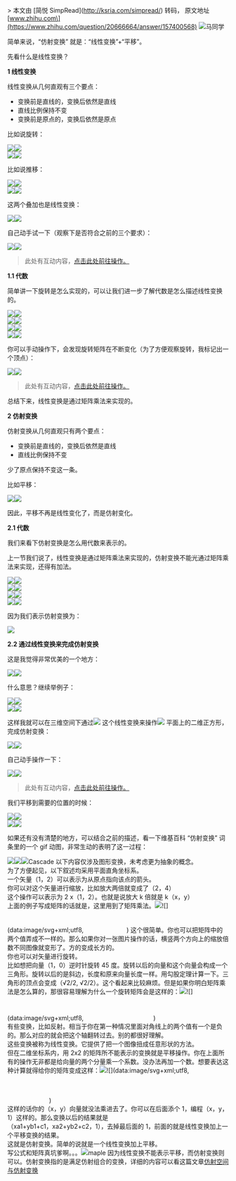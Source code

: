 \> 本文由 \[简悦 SimpRead\](http://ksria.com/simpread/) 转码， 原文地址 \[www.zhihu.com\](https://www.zhihu.com/question/20666664/answer/157400568) ![](https://pic1.zhimg.com/02d174df52a472119af4f428100899b0_xs.jpg?source=1940ef5c)马同学​

简单来说，“仿射变换” 就是：“线性变换”+“平移”。

先看什么是线性变换？

**1 线性变换**

线性变换从几何直观有三个要点：

*   变换前是直线的，变换后依然是直线
*   直线比例保持不变
*   变换前是原点的，变换后依然是原点

比如说旋转：

![](https://pic2.zhimg.com/50/v2-18cc214fb5910d845fe83747b403b0d0_hd.jpg?source=1940ef5c)![](https://pic4.zhimg.com/v2-18cc214fb5910d845fe83747b403b0d0_r.jpg?source=1940ef5c)  
![](https://pic3.zhimg.com/50/v2-a778ff6014ee7dc63b5a2310dc3be36b_hd.jpg?source=1940ef5c)![](https://pic4.zhimg.com/v2-a778ff6014ee7dc63b5a2310dc3be36b_r.jpg?source=1940ef5c)

比如说推移：

![](https://pic3.zhimg.com/50/v2-97f2b0967fec25a50e4667707b0bea1b_hd.jpg?source=1940ef5c)![](https://pic3.zhimg.com/v2-97f2b0967fec25a50e4667707b0bea1b_r.jpg?source=1940ef5c)  
![](https://pic4.zhimg.com/50/v2-b2df13521f156f451c169a481fab2c94_hd.jpg?source=1940ef5c)![](https://pic3.zhimg.com/v2-b2df13521f156f451c169a481fab2c94_r.jpg?source=1940ef5c)

这两个叠加也是线性变换：

  
![](https://picb.zhimg.com/50/v2-2da499f00bc251b496ddb9562e97f149_hd.jpg?source=1940ef5c)![](https://pic3.zhimg.com/v2-2da499f00bc251b496ddb9562e97f149_r.jpg?source=1940ef5c)

自己动手试一下（观察下是否符合之前的三个要求）：

![](https://picb.zhimg.com/50/v2-30725f14b5a6054ef2f605661e7cd89a_hd.jpg?source=1940ef5c)![](https://pic4.zhimg.com/v2-30725f14b5a6054ef2f605661e7cd89a_r.jpg?source=1940ef5c)  

> 此处有互动内容，[点击此处前往操作。](https://link.zhihu.com/?target=http%3A//www.matongxue.com/madocs/244.html)

**1.1 代数**

简单讲一下旋转是怎么实现的，可以让我们进一步了解代数是怎么描述线性变换的。

![](https://pic3.zhimg.com/50/v2-71b2d51e8e9b2ea16c3acd7703e8db9d_hd.jpg?source=1940ef5c)![](https://pic2.zhimg.com/v2-71b2d51e8e9b2ea16c3acd7703e8db9d_r.jpg?source=1940ef5c)  
![](https://pic4.zhimg.com/50/v2-d3a10a037d43d8b9df610e5453bef88f_hd.jpg?source=1940ef5c)![](https://pic1.zhimg.com/v2-d3a10a037d43d8b9df610e5453bef88f_r.jpg?source=1940ef5c)  
![](https://pic3.zhimg.com/50/v2-cf686491ffe5fa5e44b4f0b38e0e1472_hd.jpg?source=1940ef5c)![](https://pic2.zhimg.com/v2-cf686491ffe5fa5e44b4f0b38e0e1472_r.jpg?source=1940ef5c)  
![](https://pic4.zhimg.com/50/v2-b9cd02f0fac098b376bfad788ca638d7_hd.jpg?source=1940ef5c)![](https://picb.zhimg.com/v2-b9cd02f0fac098b376bfad788ca638d7_r.jpg?source=1940ef5c)

你可以手动操作下，会发现旋转矩阵在不断变化（为了方便观察旋转，我标记出一个顶点）：

![](https://pic2.zhimg.com/50/v2-15e27c7b0fc0a621b1509ae33fe00b78_hd.jpg?source=1940ef5c)![](https://picb.zhimg.com/v2-15e27c7b0fc0a621b1509ae33fe00b78_r.jpg?source=1940ef5c)  

> 此处有互动内容，[点击此处前往操作。](https://link.zhihu.com/?target=http%3A//www.matongxue.com/madocs/244.html)

总结下来，线性变换是通过矩阵乘法来实现的。

**2 仿射变换**

仿射变换从几何直观只有两个要点：

*   变换前是直线的，变换后依然是直线
*   直线比例保持不变

少了原点保持不变这一条。

比如平移：

![](https://pic2.zhimg.com/50/v2-22b29cf8f44690de08e107f9823f635d_hd.jpg?source=1940ef5c)![](https://pic3.zhimg.com/v2-22b29cf8f44690de08e107f9823f635d_r.jpg?source=1940ef5c)

因此，平移不再是线性变化了，而是仿射变化。

**2.1 代数**

我们来看下仿射变换是怎么用代数来表示的。

上一节我们说了，线性变换是通过矩阵乘法来实现的，仿射变换不能光通过矩阵乘法来实现，还得有加法。

![](https://pic3.zhimg.com/50/v2-0b29e9ad091ed552091a9772d14dd729_hd.jpg?source=1940ef5c)![](https://pic1.zhimg.com/v2-0b29e9ad091ed552091a9772d14dd729_r.jpg?source=1940ef5c)  
![](https://pic4.zhimg.com/50/v2-9d727a77caa978c4d8b3f382dc08f0f7_hd.jpg?source=1940ef5c)![](https://pic2.zhimg.com/v2-9d727a77caa978c4d8b3f382dc08f0f7_r.jpg?source=1940ef5c)  
![](https://pic4.zhimg.com/50/v2-946bf7f77d4e31bb89f0e2ba9cd231c2_hd.jpg?source=1940ef5c)![](https://picb.zhimg.com/v2-946bf7f77d4e31bb89f0e2ba9cd231c2_r.jpg?source=1940ef5c)  
![](https://pic2.zhimg.com/50/v2-c58a41ad81f18864126b93d7331c97af_hd.jpg?source=1940ef5c)![](https://pic4.zhimg.com/v2-c58a41ad81f18864126b93d7331c97af_r.jpg?source=1940ef5c)

因为我们表示仿射变换为：

![](https://www.zhihu.com/equation?tex=%5Cvec%7By%7D%3DA%5Cvec%7Bx%7D%2B%5Cvec%7Bb%7D)

**2.2 通过线性变换来完成仿射变换**

这是我觉得非常优美的一个地方：

![](https://pic4.zhimg.com/50/v2-da38c19f412ba56a570804cffcb12819_hd.jpg?source=1940ef5c)![](https://pic3.zhimg.com/v2-da38c19f412ba56a570804cffcb12819_r.jpg?source=1940ef5c)

什么意思？继续举例子：

![](https://picb.zhimg.com/50/v2-22ad6b8e8ef07fb70c8add751ed3b9df_hd.jpg?source=1940ef5c)![](https://pic1.zhimg.com/v2-22ad6b8e8ef07fb70c8add751ed3b9df_r.jpg?source=1940ef5c)  
![](https://pic3.zhimg.com/50/v2-ff605e1490c88ee973f68dd1357cf228_hd.jpg?source=1940ef5c)![](https://pic2.zhimg.com/v2-ff605e1490c88ee973f68dd1357cf228_r.jpg?source=1940ef5c)

这样我就可以在三维空间下通过![](https://www.zhihu.com/equation?tex=%5Cbegin%7Bbmatrix%7DA%26%5Cvec%7Bb%7D%5C%5C0%261%5Cend%7Bbmatrix%7D) 这个线性变换来操作![](https://www.zhihu.com/equation?tex=z%3D1) 平面上的二维正方形，完成仿射变换：

![](https://pic4.zhimg.com/50/v2-7996e53eb81649ba2961e05064cf89ca_hd.jpg?source=1940ef5c)![](https://pic3.zhimg.com/v2-7996e53eb81649ba2961e05064cf89ca_r.jpg?source=1940ef5c)

自己动手操作一下：

![](https://pic2.zhimg.com/50/v2-c17faac918dfa50d5887a1784b138123_hd.jpg?source=1940ef5c)![](https://pic4.zhimg.com/v2-c17faac918dfa50d5887a1784b138123_r.jpg?source=1940ef5c)  

> 此处有互动内容，[点击此处前往操作。](https://link.zhihu.com/?target=http%3A//www.matongxue.com/madocs/244.html)

我们平移到需要的位置的时候：

![](https://pic3.zhimg.com/50/v2-9ed3053ad36750bb18ec4026dc42c57b_hd.jpg?source=1940ef5c)![](https://pic3.zhimg.com/v2-9ed3053ad36750bb18ec4026dc42c57b_r.jpg?source=1940ef5c)  
![](https://picb.zhimg.com/50/v2-8d71b77077dce5e8d310e34c67536c62_hd.jpg?source=1940ef5c)![](https://pic3.zhimg.com/v2-8d71b77077dce5e8d310e34c67536c62_r.jpg?source=1940ef5c)

如果还有没有清楚的地方，可以结合之前的描述，看一下维基百科 “仿射变换” 词条里的一个 gif 动图，非常生动的表明了这一过程：

![](https://pic1.zhimg.com/50/v2-01d06795480b91a9bc1fa57ce5fd7009_hd.gif?source=1940ef5c)![](https://pic2.zhimg.com/50/v2-01d06795480b91a9bc1fa57ce5fd7009_hd.jpg?source=1940ef5c)![](https://pic1.zhimg.com/7387df64c_xs.jpg?source=1940ef5c)Cascade 以下内容仅涉及图形变换，未考虑更为抽象的概念。  
为了方便起见，以下叙述均采用平面直角坐标系。  
一个矢量（1，2）可以表示为从原点指向该点的箭头。  
你可以对这个矢量进行缩放，比如放大两倍就变成了（2，4）  
这个操作可以表示为 2 x（1，2）。也就是说放大 k 倍就是 k（x，y）  
上面的例子写成矩阵的话就是，这里用到了矩阵乘法。![](https://pic3.zhimg.com/50/b7962fe4cfb1a49a4fda71d2b93657e9_hd.jpg?source=1940ef5c)![](data:image/svg+xml;utf8,<svg xmlns='http://www.w3.org/2000/svg' width='98' height='51'></svg>) 这个很简单。你也可以把矩阵中的两个值弄成不一样的。那么如果你对一张图片操作的话，横竖两个方向上的缩放倍数不同图像就变形了。方的变成长方的。  
你也可以对矢量进行旋转。  
比如想把向量（1，0）逆时针旋转 45 度。旋转以后的向量和这个向量会构成一个三角形。旋转以后的是斜边，长度和原来向量长度一样。用勾股定理计算一下。三角形的顶点会变成（√2/2, √2/2）。这个看起来比较麻烦。但是如果你明白矩阵乘法是怎么算的，那很容易理解为什么一个旋转矩阵会是这样的：![](https://pic4.zhimg.com/50/9c70a69a8f0b3dcebc73b3aeccb2a677_hd.jpg?source=1940ef5c)![](data:image/svg+xml;utf8,<svg xmlns='http://www.w3.org/2000/svg' width='159' height='56'></svg>)  
有些变换，比如反射。相当于你在第一种情况里面对角线上的两个值有一个是负的。那么对应的就会把这个轴翻转过去。别的都很好理解。  
这些变换被称为线性变换。它提供了把一个图像扭成任意形状的方法。  
但在二维坐标系内，用 2x2 的矩阵所不能表示的变换就是平移操作。你在上面所有的操作无非都是给向量的两个分量乘一个系数。没办法再加一个数。想要表达这种计算就得给你的矩阵变成这样：![](https://pic4.zhimg.com/50/6f0b8ce45cb1d2f89083f9e39d8311d7_hd.jpg?source=1940ef5c)![](data:image/svg+xml;utf8,<svg xmlns='http://www.w3.org/2000/svg' width='95' height='64'></svg>)  
这样的话你的（x，y）向量就没法乘进去了。你可以在后面添个 1，编程（x，y，1）这样的。那么变换以后的结果就是  
（xa1+yb1+c1，xa2+yb2+c2，1），去掉最后面的 1，前面的就是线性变换加上一个平移变换的结果。  
这就是仿射变换。简单的说就是一个线性变换加上平移。  
写公式和矩阵真坑爹啊。。。![](https://pic4.zhimg.com/873c62754_xs.jpg?source=1940ef5c)maple 因为线性变换不能表示平移，而仿射变换则可以。仿射变换指的是满足仿射组合的变换，详细的内容可以看这篇文章[仿射空间与仿射变换](https://link.zhihu.com/?target=http%3A//www.fuzihao.org/blog/2014/10/23/%25E4%25BB%25BF%25E5%25B0%2584%25E7%25A9%25BA%25E9%2597%25B4%25E4%25B8%258E%25E4%25BB%25BF%25E5%25B0%2584%25E5%258F%2598%25E6%258D%25A2/)